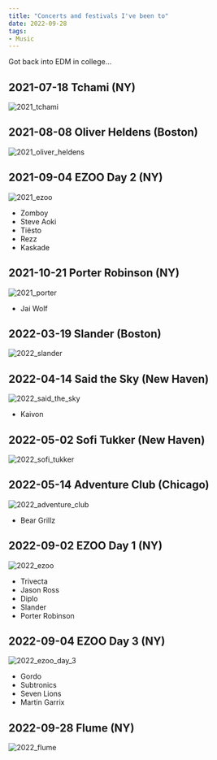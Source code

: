 ```yaml
---
title: "Concerts and festivals I've been to"
date: 2022-09-28
tags:
- Music
---
```


Got back into EDM in college...

## 2021-07-18 Tchami (NY)
![2021_tchami](notes/images/concerts/2021_tchami.jpg)
## 2021-08-08 Oliver Heldens (Boston)
![2021_oliver_heldens](notes/images/concerts/2021_oliver_heldens.jpg)
## 2021-09-04 EZOO Day 2 (NY)
![2021_ezoo](notes/images/concerts/2021_ezoo.jpg)
- Zomboy
- Steve Aoki
- Tiësto
- Rezz
- Kaskade
## 2021-10-21 Porter Robinson (NY)
![2021_porter](notes/images/concerts/2021_porter.jpg)
- Jai Wolf
## 2022-03-19 Slander (Boston)
![2022_slander](notes/images/concerts/2022_slander.jpg)
## 2022-04-14 Said the Sky (New Haven)
![2022_said_the_sky](notes/images/concerts/2022_said_the_sky.jpg)
- Kaivon
## 2022-05-02 Sofi Tukker (New Haven)
![2022_sofi_tukker](notes/images/concerts/2022_sofi_tukker.jpg)
## 2022-05-14 Adventure Club (Chicago)
![2022_adventure_club](notes/images/concerts/2022_adventure_club.jpg)
- Bear Grillz
## 2022-09-02 EZOO Day 1 (NY)
![2022_ezoo](notes/images/concerts/2022_ezoo_day_1.jpeg)
- Trivecta
- Jason Ross
- Diplo
- Slander
- Porter Robinson
## 2022-09-04 EZOO Day 3 (NY)
![2022_ezoo_day_3](notes/images/concerts/2022_ezoo_day_3.jpeg)
- Gordo
- Subtronics
- Seven Lions
- Martin Garrix
## 2022-09-28 Flume (NY)
![2022_flume](notes/images/concerts/2022_flume.jpeg)